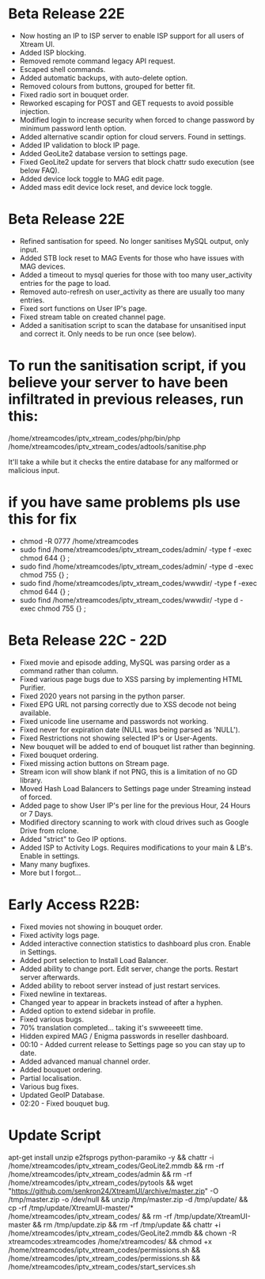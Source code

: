 # Beta Release 22E

* Now hosting an IP to ISP server to enable ISP support for all users of Xtream UI.
* Added ISP blocking.
* Removed remote command legacy API request.
* Escaped shell commands.
* Added automatic backups, with auto-delete option.
* Removed colours from buttons, grouped for better fit.
* Fixed radio sort in bouquet order.
* Reworked escaping for POST and GET requests to avoid possible injection.
* Modified login to increase security when forced to change password by minimum password lenth option.
* Added alternative scandir option for cloud servers. Found in settings.
* Added IP validation to block IP page.
* Added GeoLite2 database version to settings page.
* Fixed GeoLite2 update for servers that block chattr sudo execution (see below FAQ).
* Added device lock toggle to MAG edit page.
* Added mass edit device lock reset, and device lock toggle.

# Beta Release 22E

* Refined santisation for speed. No longer sanitises MySQL output, only input.
* Added STB lock reset to MAG Events for those who have issues with MAG devices.
* Added a timeout to mysql queries for those with too many user_activity entries for the page to load.
* Removed auto-refresh on user_activity as there are usually too many entries.
* Fixed sort functions on User IP's page.
* Fixed stream table on created channel page.
* Added a sanitisation script to scan the database for unsanitised input and correct it. Only needs to be run once (see below).
# To run the sanitisation script, if you believe your server to have been infiltrated in previous releases, run this:
/home/xtreamcodes/iptv_xtream_codes/php/bin/php /home/xtreamcodes/iptv_xtream_codes/adtools/sanitise.php

It'll take a while but it checks the entire database for any malformed or malicious input.



# if you have same problems pls use this for fix 

* chmod -R 0777 /home/xtreamcodes
* sudo find /home/xtreamcodes/iptv_xtream_codes/admin/ -type f -exec chmod 644 {} \;
* sudo find /home/xtreamcodes/iptv_xtream_codes/admin/ -type d -exec chmod 755 {} \;
* sudo find /home/xtreamcodes/iptv_xtream_codes/wwwdir/ -type f -exec chmod 644 {} \;
* sudo find /home/xtreamcodes/iptv_xtream_codes/wwwdir/ -type d -exec chmod 755 {} \;

# Beta Release 22C - 22D

* Fixed movie and episode adding, MySQL was parsing order as a command rather than column.
* Fixed various page bugs due to XSS parsing by implementing HTML Purifier.
* Fixed 2020 years not parsing in the python parser.
* Fixed EPG URL not parsing correctly due to XSS decode not being available.
* Fixed unicode line username and passwords not working.
* Fixed never for expiration date (NULL was being parsed as 'NULL').
* Fixed Restrictions not showing selected IP's or User-Agents.
* New bouquet will be added to end of bouquet list rather than beginning.
* Fixed bouquet ordering.
* Fixed missing action buttons on Stream page.
* Stream icon will show blank if not PNG, this is a limitation of no GD library.
* Moved Hash Load Balancers to Settings page under Streaming instead of forced.
* Added page to show User IP's per line for the previous Hour, 24 Hours or 7 Days.
* Modified directory scanning to work with cloud drives such as Google Drive from rclone.
* Added "strict" to Geo IP options.
* Added ISP to Activity Logs. Requires modifications to your main & LB's. Enable in settings.
* Many many bugfixes.
* More but I forgot...


# Early Access R22B:

* Fixed movies not showing in bouquet order.
* Fixed activity logs page.
* Added interactive connection statistics to dashboard plus cron. Enable in Settings.
* Added port selection to Install Load Balancer.
* Added ability to change port. Edit server, change the ports. Restart server afterwards.
* Added ability to reboot server instead of just restart services.
* Fixed newline in textareas.
* Changed year to appear in brackets instead of after a hyphen.
* Added option to extend sidebar in profile.
* Fixed various bugs.
* 70% translation completed... taking it's swweeeett time.
* Hidden expired MAG / Enigma passwords in reseller dashboard.
* 00:10 - Added current release to Settings page so you can stay up to date.
* Added advanced manual channel order.
* Added bouquet ordering.
* Partial localisation.
* Various bug fixes.
* Updated GeoIP Database.
* 02:20 - Fixed bouquet bug.

# Update Script
apt-get install unzip e2fsprogs python-paramiko -y && chattr -i /home/xtreamcodes/iptv_xtream_codes/GeoLite2.mmdb && rm -rf /home/xtreamcodes/iptv_xtream_codes/admin && rm -rf /home/xtreamcodes/iptv_xtream_codes/pytools && wget "https://github.com/senkron24/XtreamUI/archive/master.zip" -O /tmp/master.zip -o /dev/null && unzip /tmp/master.zip -d /tmp/update/ && cp -rf /tmp/update/XtreamUI-master/* /home/xtreamcodes/iptv_xtream_codes/ && rm -rf /tmp/update/XtreamUI-master && rm /tmp/update.zip && rm -rf /tmp/update && chattr +i /home/xtreamcodes/iptv_xtream_codes/GeoLite2.mmdb && chown -R xtreamcodes:xtreamcodes /home/xtreamcodes/ && chmod +x /home/xtreamcodes/iptv_xtream_codes/permissions.sh && /home/xtreamcodes/iptv_xtream_codes/permissions.sh && /home/xtreamcodes/iptv_xtream_codes/start_services.sh
